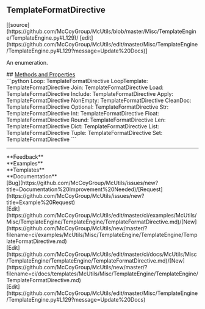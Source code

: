 ## <a id="McUtils.Misc.TemplateEngine.TemplateEngine.TemplateFormatDirective">TemplateFormatDirective</a> 

<div class="docs-source-link" markdown="1">
[[source](https://github.com/McCoyGroup/McUtils/blob/master/Misc/TemplateEngine/TemplateEngine.py#L129)/
[edit](https://github.com/McCoyGroup/McUtils/edit/master/Misc/TemplateEngine/TemplateEngine.py#L129?message=Update%20Docs)]
</div>

An enumeration.







<div class="collapsible-section">
 <div class="collapsible-section collapsible-section-header" markdown="1">
## <a class="collapse-link" data-toggle="collapse" href="#methods" markdown="1"> Methods and Properties</a> <a class="float-right" data-toggle="collapse" href="#methods"><i class="fa fa-chevron-down"></i></a>
 </div>
 <div class="collapsible-section collapsible-section-body collapse show" id="methods" markdown="1">
 ```python
Loop: TemplateFormatDirective
LoopTemplate: TemplateFormatDirective
Join: TemplateFormatDirective
Load: TemplateFormatDirective
Include: TemplateFormatDirective
Apply: TemplateFormatDirective
NonEmpty: TemplateFormatDirective
CleanDoc: TemplateFormatDirective
Optional: TemplateFormatDirective
Str: TemplateFormatDirective
Int: TemplateFormatDirective
Float: TemplateFormatDirective
Round: TemplateFormatDirective
Len: TemplateFormatDirective
Dict: TemplateFormatDirective
List: TemplateFormatDirective
Tuple: TemplateFormatDirective
Set: TemplateFormatDirective
```

 </div>
</div>












---


<div markdown="1" class="text-secondary">
<div class="container">
  <div class="row">
   <div class="col" markdown="1">
**Feedback**   
</div>
   <div class="col" markdown="1">
**Examples**   
</div>
   <div class="col" markdown="1">
**Templates**   
</div>
   <div class="col" markdown="1">
**Documentation**   
</div>
   <div class="col" markdown="1">
   
</div>
   <div class="col" markdown="1">
   
</div>
   <div class="col" markdown="1">
   
</div>
</div>
  <div class="row">
   <div class="col" markdown="1">
[Bug](https://github.com/McCoyGroup/McUtils/issues/new?title=Documentation%20Improvement%20Needed)/[Request](https://github.com/McCoyGroup/McUtils/issues/new?title=Example%20Request)   
</div>
   <div class="col" markdown="1">
[Edit](https://github.com/McCoyGroup/McUtils/edit/master/ci/examples/McUtils/Misc/TemplateEngine/TemplateEngine/TemplateFormatDirective.md)/[New](https://github.com/McCoyGroup/McUtils/new/master/?filename=ci/examples/McUtils/Misc/TemplateEngine/TemplateEngine/TemplateFormatDirective.md)   
</div>
   <div class="col" markdown="1">
[Edit](https://github.com/McCoyGroup/McUtils/edit/master/ci/docs/McUtils/Misc/TemplateEngine/TemplateEngine/TemplateFormatDirective.md)/[New](https://github.com/McCoyGroup/McUtils/new/master/?filename=ci/docs/templates/McUtils/Misc/TemplateEngine/TemplateEngine/TemplateFormatDirective.md)   
</div>
   <div class="col" markdown="1">
[Edit](https://github.com/McCoyGroup/McUtils/edit/master/Misc/TemplateEngine/TemplateEngine.py#L129?message=Update%20Docs)   
</div>
   <div class="col" markdown="1">
   
</div>
   <div class="col" markdown="1">
   
</div>
   <div class="col" markdown="1">
   
</div>
</div>
</div>
</div>